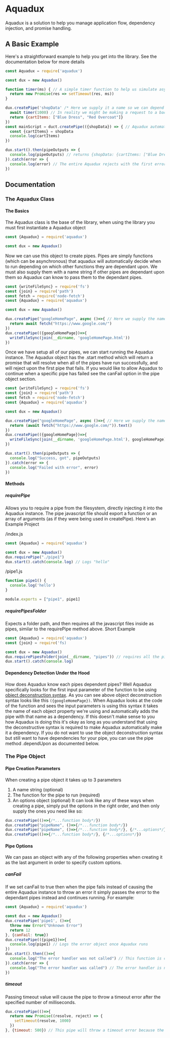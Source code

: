 # Aquadux
Aquadux is a solution to help you manage application flow, dependency injection, and promise handling.

## A Basic Example
Here's a straightforward example to help you get into the library. See the documentation below for more details
```js
const Aquadux = require('aquadux')

const dux = new Aquadux()

function timer(ms) { // A simple timer function to help us simulate asynchronous program flow
  return new Promise(res => setTimeout(res, ms))
}

dux.createPipe('shopData' /* Here we supply it a name so we can depend upon it later */, async ()=>{
  await timer(1000) // In reality we might be making a request to a backend
  return {cartItems: ["Blue Dress", "Red Overcoat"]}
})
const mainScript = duct.createPipe(({shopData}) => { // Aquadux automatically detects this script is dependant upon the pipe named shopData, and waits for it to finish before calling this script
  const {cartItems} = shopData
  console.log(cartItems)
})

dux.start().then(pipeOutputs => {
  console.log(pipeOutputs) // returns {shopData: {cartItems: ["Blue Dress", "Red Overcoat"]}, "unnamedPipe#1": undefined}
}).catch(error => {
  console.log(error) // The entire Aquadux rejects with the first error.
})
```

## Documentation
### The Aquadux Class
#### The Basics
The Aquadux class is the base of the library, when using the library you must first instantiate a Aquadux object
```js
const {Aquadux} = require('aquadux')

const dux = new Aquadux()
```


Now we can use this object to create pipes. Pipes are simply functions (which can be asynchronous) that aquadux will automatically decide when to run depending on which other functions they are dependant upon. We must also supply them with a name string if other pipes are dependant upon them so Aquadux can know to pass them to the dependant pipes.
```js
const {writeFileSync} = require('fs')
const {join} = require('path')
const fetch = require('node-fetch')
const {Aquadux} = require('aquadux')

const dux = new Aquadux()

dux.createPipe("googleHomePage", async ()=>{ // Here we supply the name so that Aquadux can tell that it is the pipe the next pipe is dependant upon
  return await fetch("https://www.google.com/")
})
dux.createPipe(({googleHomePage})=>{
  writeFileSync(join(__dirname, 'googleHomePage.html'))
})
```

Once we have setup all of our pipes, we can start running the Aquadux instance. The Aquadux object has the .start method which will return a promise that will resolve when all of the pipes have run successfully, and will reject upon the first pipe that fails. If you would like to allow Aquadux to continue when a specific pipe has failed see the canFail option in the pipe object section.
```js
const {writeFileSync} = require('fs')
const {join} = require('path')
const fetch = require('node-fetch')
const {Aquadux} = require('aquadux')

const dux = new Aquadux()

dux.createPipe("googleHomePage", async ()=>{ // Here we supply the name so that Aquadux can tell that it is the pipe the next pipe is dependant upon
  return (await fetch("https://www.google.com/")).text()
})
dux.createPipe(({googleHomePage})=>{
  writeFileSync(join(__dirname, 'googleHomePage.html'), googleHomePage)
})

dux.start().then(pipeOutputs => {
  console.log("Success, got", pipeOutputs)
}).catch(error => {
  console.log("Failed with error", error)
})
```

#### Methods
##### requirePipe
Allows you to require a pipe from the filesystem, directly injecting it into the Aquadux instance. The pipe javascript file should export a function or an array of arguments (as if they were being used in createPipe). Here's an Example Project

/index.js
```js
const {Aquadux} = require('aquadux')

const dux = new Aquadux()
dux.requirePipe("./pipe1")
dux.start().catch(console.log) // Logs "hello"
```
/pipe1.js
```js
function pipe1() {
  console.log('hello')
}

module.exports = ["pipe1", pipe1]
```
##### requirePipesFolder
Expects a folder path, and then requires all the javascript files inside as pipes, similar to the requirePipe method above. Short Example
```js
const {Aquadux} = require('aquadux')
const {join} = require('fs)

const dux = new Aquadux()
dux.requirePipesFolder(join(__dirname, "pipes")) // requires all the pipes in the "pipes" folder
dux.start().catch(console.log)
```

#### Dependency Detection Under the Hood
How does Aquadux know each pipes dependent pipes? Well Aquadux specifically looks for the first input parameter of the function to be using [object deconstruction syntax](https://developer.mozilla.org/en-US/docs/Web/JavaScript/Reference/Operators/Destructuring_assignment#Unpacking_fields_from_objects_passed_as_function_parameter). As you can see above object deconstruction syntax looks like this `({googleHomePage})`. When Aquadux looks at the code of the function and sees the input parameters is using this syntax it takes the name of each object property we're using and automatically adds the pipe with that name as a dependency. If this doesn't make sense to you how Aquadux is doing this it's okay as long as you understand that using the deconstructive syntax is required to make Aquadux automatically make it a dependency.
If you do not want to use the object deconstruction syntax but still want to have dependencies for your pipe, you can use the pipe method .dependUpon as documented below.


### The Pipe Object
#### Pipe Creation Parameters
When creating a pipe object it takes up to 3 parameters
1. A name string (optional)
2. The function for the pipe to run (required)
3. An options object (optional)
It can look like any of these ways when creating a pipe, simply put the options in the right order, and then only supply the ones you need like so:
```js
dux.createPipe(()=>{/*...function body*/})
dux.createPipe("pipeName", ()=>{/*...function body*/})
dux.createPipe("pipeName", ()=>{/*...function body*/}, {/*...options*/})
dux.createPipe(()=>{/*...function body*/}, {/*...options*/})
```
#### Pipe Options
We can pass an object with any of the following properties when creating it as the last argument in order to specify custom options.
##### canFail
If we set canFail to true then when the pipe fails instead of causing the entire Aquadux instance to throw an error it simply passes the error to the dependant pipes instead and continues running. For example:
```js
const {Aquadux} = require('aquadux')

const dux = new Aquadux()
dux.createPipe('pipe1', ()=>{
  throw new Error("Unknown Error")
  return 12
}, {canFail: true})
dux.createPipe(({pipe1})=>{
  console.log(pipe1) // Logs the error object once Aquadux runs
})
dux.start().then(()=>{
  console.log("The error handler was not called") // This function is called
}).catch(error => {
  console.log("The error handler was called") // The error handler is not called because pipe1 was allowed to fail.
})
```

##### timeout
Passing timeout value will cause the pipe to throw a timeout error after the specified number of milliseconds.
```js
dux.createPipe(()=>{
  return new Promise((resolve, reject) => {
    setTimeout(resolve, 1000)
  })
}, {timeout: 500}) // This pipe will throw a timeout error because the timeout is shorter than the time it takes for the promise to resolve.
```
